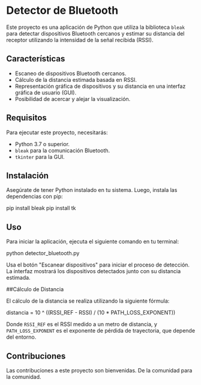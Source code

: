 # Detector de Bluetooth

Este proyecto es una aplicación de Python que utiliza la biblioteca `bleak` para detectar dispositivos Bluetooth cercanos y estimar su distancia del receptor utilizando la intensidad de la señal recibida (RSSI).

## Características

- Escaneo de dispositivos Bluetooth cercanos.
- Cálculo de la distancia estimada basada en RSSI.
- Representación gráfica de dispositivos y su distancia en una interfaz gráfica de usuario (GUI).
- Posibilidad de acercar y alejar la visualización.

## Requisitos

Para ejecutar este proyecto, necesitarás:

- Python 3.7 o superior.
- `bleak` para la comunicación Bluetooth.
- `tkinter` para la GUI.

## Instalación

Asegúrate de tener Python instalado en tu sistema. Luego, instala las dependencias con pip:

pip install bleak
pip install tk

## Uso

Para iniciar la aplicación, ejecuta el siguiente comando en tu terminal:

python detector_bluetooth.py

Usa el botón "Escanear dispositivos" para iniciar el proceso de detección. La interfaz mostrará los dispositivos detectados junto con su distancia estimada.

##Cálculo de Distancia

El cálculo de la distancia se realiza utilizando la siguiente fórmula:

distancia = 10 ^ ((RSSI_REF - RSSI) / (10 * PATH_LOSS_EXPONENT))

Donde `RSSI_REF` es el RSSI medido a un metro de distancia, y `PATH_LOSS_EXPONENT` es el exponente de pérdida de trayectoria, que depende del entorno.

## Contribuciones

Las contribuciones a este proyecto son bienvenidas. De la comunidad para la comunidad.

